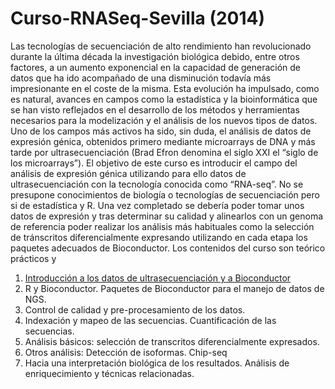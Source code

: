 # Curso-RNASeq-Sevilla (2014)

Las tecnologías de secuenciación de alto rendimiento han revolucionado durante la última década la investigación biológica debido, entre otros factores, a un aumento exponencial en la capacidad de generación de datos que ha ido acompañado de una disminución todavía más impresionante en el coste de la misma. Esta evolución ha impulsado, como es natural, avances en campos como la estadística y la bioinformática que se han visto reflejados en el desarrollo de los métodos y herramientas necesarios para la modelización y el análisis de los nuevos tipos de datos.
Uno de los campos más activos ha sido, sin duda, el análisis de datos de expresión génica, obtenidos primero mediante microarrays de DNA y más tarde por ultrasecuenciación (Brad Efron denomina el siglo XXI el “siglo de los microarrays”).
El objetivo de este curso es introducir el campo del análisis de expresión génica utilizando para ello datos de ultrasecuenciación con la tecnología conocida como “RNA-seq”. No se presupone conocimientos de biología o tecnologías de secuenciación pero si de estadística y R. Una vez completado se debería poder tomar unos datos de expresión y tras determinar su calidad y alinearlos con un genoma de referencia poder realizar los análisis más habituales como la selección de tránscritos diferencialmente expresando utilizando en cada etapa los paquetes adecuados de Bioconductor.
Los contenidos del curso son teórico prácticos y 

1. [Introducción a los datos de ultrasecuenciación y a Bioconductor](https://github.com/estbioinfoUB/Curso-RNASeq-Sevilla-2014/blob/main/Diapos/L1-Introduction/1-intro.pdf)
2. R y Bioconductor. Paquetes de Bioconductor para el manejo de datos de NGS.
3. Control de calidad y pre-procesamiento de los datos. 
4. Indexación y mapeo de las secuencias. Cuantificación de las secuencias.
5. Análisis básicos: selección de transcritos diferencialmente expresados. 
6. Otros análisis: Detección de isoformas. Chip-seq
7. Hacia una interpretación biológica de los resultados. Análisis de enriquecimiento y técnicas relacionadas.
